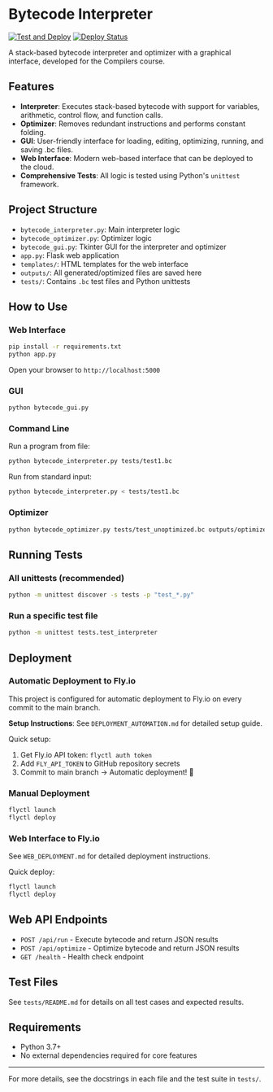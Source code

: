 # Bytecode Interpreter

[![Test and Deploy](https://github.com/PedroGabrielBHZ/bytecode-interpreter/actions/workflows/python-tests.yml/badge.svg)](https://github.com/yourusername/bytecode-interpreter/actions/workflows/python-tests.yml)
[![Deploy Status](https://img.shields.io/badge/deployment-automatic-brightgreen)](https://fly.io)

A stack-based bytecode interpreter and optimizer with a graphical interface, developed for the Compilers course.

## Features
- **Interpreter**: Executes stack-based bytecode with support for variables, arithmetic, control flow, and function calls.
- **Optimizer**: Removes redundant instructions and performs constant folding.
- **GUI**: User-friendly interface for loading, editing, optimizing, running, and saving .bc files.
- **Web Interface**: Modern web-based interface that can be deployed to the cloud.
- **Comprehensive Tests**: All logic is tested using Python's `unittest` framework.

## Project Structure
- `bytecode_interpreter.py`: Main interpreter logic
- `bytecode_optimizer.py`: Optimizer logic
- `bytecode_gui.py`: Tkinter GUI for the interpreter and optimizer
- `app.py`: Flask web application
- `templates/`: HTML templates for the web interface
- `outputs/`: All generated/optimized files are saved here
- `tests/`: Contains `.bc` test files and Python unittests

## How to Use

### Web Interface
```bash
pip install -r requirements.txt
python app.py
```
Open your browser to `http://localhost:5000`

### GUI
```bash
python bytecode_gui.py
```

### Command Line
Run a program from file:
```bash
python bytecode_interpreter.py tests/test1.bc
```
Run from standard input:
```bash
python bytecode_interpreter.py < tests/test1.bc
```

### Optimizer
```bash
python bytecode_optimizer.py tests/test_unoptimized.bc outputs/optimized.bc
```

## Running Tests

### All unittests (recommended)
```bash
python -m unittest discover -s tests -p "test_*.py"
```

### Run a specific test file
```bash
python -m unittest tests.test_interpreter
```

## Deployment

### Automatic Deployment to Fly.io
This project is configured for automatic deployment to Fly.io on every commit to the main branch.

**Setup Instructions**: See `DEPLOYMENT_AUTOMATION.md` for detailed setup guide.

Quick setup:
1. Get Fly.io API token: `flyctl auth token`
2. Add `FLY_API_TOKEN` to GitHub repository secrets
3. Commit to main branch → Automatic deployment! 🚀

### Manual Deployment
```bash
flyctl launch
flyctl deploy
```

### Web Interface to Fly.io
See `WEB_DEPLOYMENT.md` for detailed deployment instructions.

Quick deploy:
```bash
flyctl launch
flyctl deploy
```

## Web API Endpoints

- `POST /api/run` - Execute bytecode and return JSON results
- `POST /api/optimize` - Optimize bytecode and return JSON results  
- `GET /health` - Health check endpoint

## Test Files
See `tests/README.md` for details on all test cases and expected results.

## Requirements
- Python 3.7+
- No external dependencies required for core features

---

For more details, see the docstrings in each file and the test suite in `tests/`.
